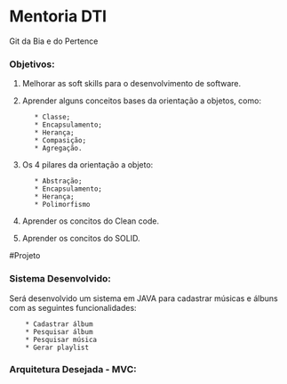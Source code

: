 # Mentoria DTI

Git da Bia e do Pertence 

### Objetivos: 
1. Melhorar as soft skills para o desenvolvimento de software.

2. Aprender alguns conceitos bases da orientação a objetos, como:
   
          * Classe;
          * Encapsulamento;
          * Herança;
          * Compasição;
          * Agregação.
   
3. Os 4 pilares da orientação a objeto:
   
          * Abstração;
          * Encapsulamento;
          * Herança;
          * Polimorfismo
   
4. Aprender os concitos do Clean code.

5. Aprender os concitos do SOLID.

#Projeto

###  Sistema Desenvolvido:
Será desenvolvido um sistema em JAVA para cadastrar músicas e álbuns com as seguintes funcionalidades:

        * Cadastrar álbum
        * Pesquisar álbum
        * Pesquisar música
        * Gerar playlist
    
###  Arquitetura Desejada - MVC:

